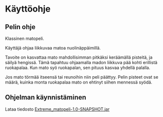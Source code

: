 # Käyttöohje


## Pelin ohje

Klassinen matopeli.

Käyttäjä ohjaa liikkuvaa matoa nuolinäppäimillä.

Tavoite on kasvattaa mato mahdollisimman pitkäksi keräämällä pisteitä, ja säilyä hengissä.
Tämä tapahtuu ohjaamalla madon liikkuva pää kohti erillistä ruokapalaa. Kun mato syö ruokapalan, sen pituus kasvaa yhdellä palalla. 

Jos mato törmää itseensä tai reunoihin niin peli päättyy. Pelin pisteet ovat se määrä, kuinka monta ruokapalaa mato on ehtinyt siihen mennessä syödä. 

## Ohjelman käynnistäminen

Lataa tiedosto [Extreme_matopeli-1.0-SNAPSHOT.jar](https://github.com/jennajulia/matopeli/releases/download/Matopeli/Extreme_matopeli-1.0-SNAPSHOT.jar)
